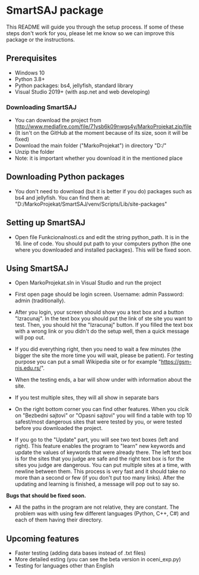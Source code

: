 # SmartSAJ package

This README will guide you through the setup process. If some of these steps don't work for you, please let me know so we can improve this package or the instructions.

## Prerequisites

- Windows 10
- Python 3.8+
- Python packages: bs4, jellyfish, standard library
- Visual Studio 2019+ (with asp.net and web developing)

### Downloading SmartSAJ

- You can download the project from http://www.mediafire.com/file/71ysb6k09nwgs4y/MarkoProjekat.zip/file
- (It isn't on the GitHub at the moment because of its size, soon it will be fixed)
- Download the main folder ("MarkoProjekat") in directory "D:/"
- Unzip the folder
- Note: it is important whether you download it in the mentioned place

## Downloading Python packages

- You don't need to download (but it is better if you do) packages such as bs4 and jellyfish. You can find them at: "D:/MarkoProjekat/SmartSAJ/venv/Scripts/Lib/site-packages"

## Setting up SmartSAJ

- Open file Funkcionalnosti.cs and edit the string python_path. It is in the 16. line of code. You should put path to your computers python (the one where you downloaded and installed packages). This will be fixed soon. 

## Using SmartSAJ

- Open MarkoProjekat.sln in Visual Studio and run the project
- First open page should be login screen. Username: admin Password: admin (traditionally).
- After you login, your screen should show you a text box and a button "Izracunaj". In the text box you should put the link of ste site you want to test. Then, you should hit the "Izracunaj" button. If you filled the text box with a wrong link or you didn't do the setup well, then a quick message will pop out.
- If you did everything right, then you need to wait a few minutes (the bigger the site the more time you will wait, please be patient). For testing purpose you can put a small Wikipedia site or for example "https://gsm-nis.edu.rs/".
- When the testing ends, a bar will show under with information about the site.
- If you test multiple sites, they will all show in separate bars

- On the right bottom corner you can find other features. When you clcik on "Bezbedni sajtovi" or "Opasni sajtovi" you will find a table with top 10 safest/most dangerous sites that were tested by you, or were tested before you downloaded the project.

- If you go to the "Update" part, you will see two text boxes (left and right). This feature enables the program to "learn" new keywords and update the values of keywords that were already there. The left text box is for the sites that you judge are safe and the right text box is for the sites you judge are dangerous. You can put multiple sites at a time, with newline between them. This process is very fast and it should take no more than a second or few (if you don't put too many links). After the updating and learning is finished, a message will pop out to say so.

**Bugs that should be fixed soon.**

 - All the paths in the program are not relative, they are constant. The problem was with using few different languages (Python, C++, C#) and each of them having their directory.

## Upcoming features

- Faster testing (adding data bases instead of .txt files)
- More detailed esting (you can see the beta version in oceni_exp.py)
- Testing for languages other than English
